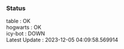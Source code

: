 ### Status


table : OK  
hogwarts : OK  
icy-bot : DOWN  
Latest Update : 2023-12-05 04:09:58.569914
